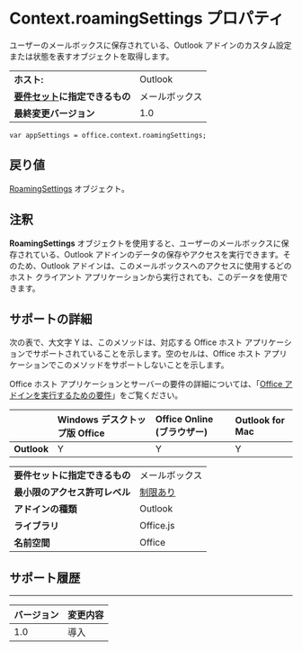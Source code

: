 
# <a name="context.roamingsettings-property"></a>Context.roamingSettings プロパティ
ユーザーのメールボックスに保存されている、Outlook アドインのカスタム設定または状態を表すオブジェクトを取得します。

|||
|:-----|:-----|
|**ホスト:**|Outlook|
|**[要件セット](../../docs/overview/specify-office-hosts-and-api-requirements.md)に指定できるもの**|メールボックス|
|**最終変更バージョン**|1.0|

```
var appSettings = office.context.roamingSettings;
```


## <a name="return-value"></a>戻り値


  [RoamingSettings](http://msdn.microsoft.com/library/cf21bb08-7274-4ad6-ae9e-b2c12f92abc9%28Office.15%29.aspx) オブジェクト。


## <a name="remarks"></a>注釈

**RoamingSettings** オブジェクトを使用すると、ユーザーのメールボックスに保存されている、Outlook アドインのデータの保存やアクセスを実行できます。そのため、Outlook アドインは、このメールボックスへのアクセスに使用するどのホスト クライアント アプリケーションから実行されても、このデータを使用できます。


## <a name="support-details"></a>サポートの詳細


次の表で、大文字 Y は、このメソッドは、対応する Office ホスト アプリケーションでサポートされていることを示します。空のセルは、Office ホスト アプリケーションでこのメソッドをサポートしないことを示します。

Office ホスト アプリケーションとサーバーの要件の詳細については、「[Office アドインを実行するための要件](../../docs/overview/requirements-for-running-office-add-ins.md)」をご覧ください。


||**Windows デスクトップ版 Office**|**Office Online (ブラウザー)**|**Outlook for Mac**|
|:-----|:-----|:-----|:-----|
|**Outlook**|Y|Y|Y|

|||
|:-----|:-----|
|**要件セットに指定できるもの**|メールボックス|
|**最小限のアクセス許可レベル**|[制限あり](../../docs/develop/requesting-permissions-for-api-use-in-content-and-task-pane-add-ins.md)|
|**アドインの種類**|Outlook|
|**ライブラリ**|Office.js|
|**名前空間**|Office|

## <a name="support-history"></a>サポート履歴



****


|**バージョン**|**変更内容**|
|:-----|:-----|
|1.0|導入|
